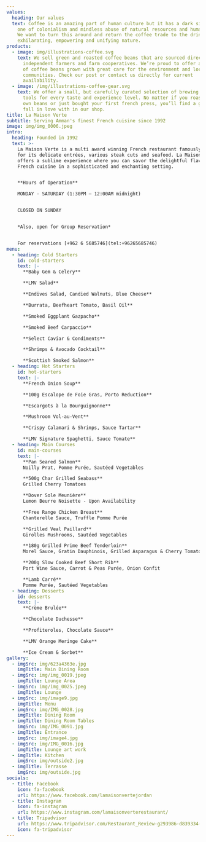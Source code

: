 ```yaml
---
values:
  heading: Our values
  text: Coffee is an amazing part of human culture but it has a dark side too –
    one of colonialism and mindless abuse of natural resources and human lives.
    We want to turn this around and return the coffee trade to the drink’s
    exhilarating, empowering and unifying nature.
products:
  - image: img/illustrations-coffee.svg
    text: We sell green and roasted coffee beans that are sourced directly from
      independent farmers and farm cooperatives. We’re proud to offer a variety
      of coffee beans grown with great care for the environment and local
      communities. Check our post or contact us directly for current
      availability.
  - image: /img/illustrations-coffee-gear.svg
    text: We offer a small, but carefully curated selection of brewing gear and
      tools for every taste and experience level. No matter if you roast your
      own beans or just bought your first french press, you’ll find a gadget to
      fall in love with in our shop.
title: La Maison Verte
subtitle: Serving Amman's finest French cuisine since 1992
image: img/img_0006.jpeg
intro:
  heading: Founded in 1992
  text: >-
    La Maison Verte is a multi award winning French restaurant famously known
    for its delicate entrées, various steak cuts and seafood. La Maison Verte
    offers a sublime experience where you can savor the delightful flavors of
    French cuisine in a sophisticated and enchanting setting.


    **Hours of Operation**

    MONDAY - SATURDAY (1:30PM – 12:00AM midnight)


    C﻿LOSED ON SUNDAY


    *Also, open for Group Reservation*


    For reservations [+962 6 5685746](tel:+96265685746)
menu:
  - heading: Cold Starters
    id: cold-starters
    text: |-
      **Baby Gem & Celery**

      **LMV Salad** 

      **E﻿ndives Salad, Candied Walnuts, Blue Cheese**

      **B﻿urrata, Beefheart Tomato, Basil Oil**

      **Smoked Eggplant Gazpacho** 

      **Smoked B﻿eef Carpaccio** 

      **Select Caviar & Condiments**

      **Shrimps & Avocado Cocktail**

      **Scottish Smoked Salmon**
  - heading: Hot Starters
    id: hot-starters
    text: |-
      **French Onion Soup**

      **100g Escalope de Foie Gras, Porto Reduction**

      **Escargots à la Bourguignonne**

      **M﻿ushroom Vol-au-Vent**

      **Crispy Calamari & Shrimps, Sauce Tartar**

      **LMV Signature Spaghetti, Sauce Tomate**
  - heading: Main Courses
    id: main-courses
    text: |-
      **Pan Seared Salmon**
      Noilly Prat, Pomme Purée, Sautéed Vegetables

      **500g Char Grilled Seabass**
      Grilled Cherry Tomatoes

      **Dover Sole Meunière**
      Lemon Beurre Noisette - Upon Availability

      **Free Range Chicken Breast**
      Chanterelle Sauce, Truffle Pomme Purée

      **Grilled Veal Paillard**
      Girolles Mushrooms, Sautéed Vegetables

      **180g Grilled Prime Beef Tenderloin**
      Morel Sauce, Gratin Dauphinois, Grilled Asparagus & Cherry Tomatoes

      **200g Slow Cooked Beef Short Rib**
      Port Wine Sauce, Carrot & Peas Purée, Onion Confit 

      **Lamb Carré**
      Pomme Purée, Sautéed Vegetables
  - heading: Desserts
    id: desserts
    text: |-
      **Crème Brulée**

      **Chocolate Duchesse** 

      **Profiteroles, Chocolate Sauce**

      **LMV Orange Meringe Cake**

      **I﻿ce Cream & Sorbet**
gallery:
  - imgSrc: img/623a4363e.jpg
    imgTitle: Main Dining Room
  - imgSrc: img/img_0019.jpeg
    imgTitle: Lounge Area
  - imgSrc: img/img_0025.jpeg
    imgTitle: Lounge
  - imgSrc: img/image9.jpg
    imgTitle: Menu
  - imgSrc: img/IMG_0028.jpg
    imgTitle: Dining Room
  - imgTitle: Dining Room Tables
    imgSrc: img/IMG_0091.jpg
  - imgTitle: Entrance
    imgSrc: img/image4.jpg
  - imgSrc: img/IMG_0016.jpg
    imgTitle: Lounge art work
  - imgTitle: Kitchen
    imgSrc: img/outside2.jpg
  - imgTitle: Terrasse
    imgSrc: img/outside.jpg
socials:
  - title: Facebook
    icon: fa-facebook
    url: https://www.facebook.com/lamaisonvertejordan
  - title: Instagram
    icon: fa-instagram
    url: https://www.instagram.com/lamaisonverterestaurant/
  - title: Tripadvisor
    url: https://www.tripadvisor.com/Restaurant_Review-g293986-d839334-Reviews-La_Maison_Verte-Amman_Amman_Governorate.html
    icon: fa-tripadvisor
---
```

